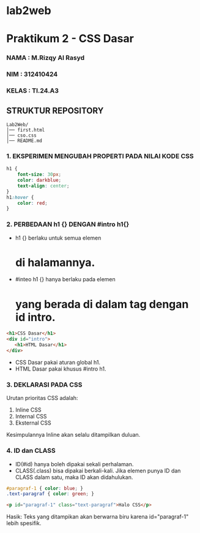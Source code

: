 # lab2web
# Praktikum 2 - CSS Dasar
### NAMA : M.Rizqy Al Rasyd
### NIM : 312410424
### KELAS : TI.24.A3

## STRUKTUR REPOSITORY
```
Lab2Web/
│── first.html
│── cso.css
│── README.md
```

### 1. EKSPERIMEN MENGUBAH PROPERTI PADA NILAI KODE CSS
```css
h1 {
    font-size: 30px;
    color: darkblue;
    text-align: center;
}
h1:hover {
    color: red;
}
```
### 2. PERBEDAAN h1 {} DENGAN #intro h1{}
- h1 {} berlaku untuk semua elemen <h1> di halamannya.
- #inteo h1 {} hanya berlaku pada elemen <h1> yang berada di dalam tag dengan id intro.

```html
<h1>CSS Dasar</h1>
<div id="intro">
   <h1>HTML Dasar</h1>
</div>
```
- CSS Dasar pakai aturan global h1.
- HTML Dasar pakai khusus #intro h1.

### 3. DEKLARASI PADA CSS
Urutan prioritas CSS adalah:
1. Inline CSS
2. Internal CSS
3. Eksternal CSS

Kesimpulannya Inline akan selalu ditampilkan duluan.

### 4. ID dan CLASS
- ID(#id) hanya boleh dipakai sekali perhalaman.
- CLASS(.class) bisa dipakai berkali-kali.
Jika elemen punya ID dan CLASS dalam satu, maka ID akan didahulukan.

```css
#paragraf-1 { color: blue; }
.text-paragraf { color: green; }
```
```html
<p id="paragraf-1" class="text-paragraf">Halo CSS</p>
```
Hasik: Teks yang ditampikan akan berwarna biru karena id="paragraf-1" lebih spesifik.
